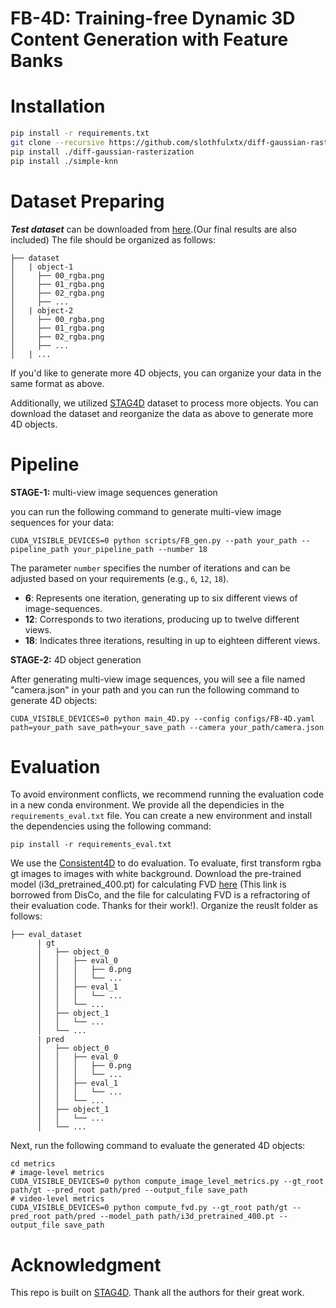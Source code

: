 <h1>FB-4D: Training-free Dynamic 3D Content Generation with Feature Banks</h1>

# Installation
```bash
pip install -r requirements.txt
git clone --recursive https://github.com/slothfulxtx/diff-gaussian-rasterization.git
pip install ./diff-gaussian-rasterization
pip install ./simple-knn
```
# Dataset Preparing

***Test dataset*** can be downloaded from [here](https://cloud.tsinghua.edu.cn/d/9b6bad311f7d42a387f8/).(Our final results are also included)
The file should be organized as follows:
```
├── dataset
│   | object-1
│     ├── 00_rgba.png
│     ├── 01_rgba.png
│     ├── 02_rgba.png
│     ├── ...
│   | object-2
│     ├── 00_rgba.png
│     ├── 01_rgba.png
│     ├── 02_rgba.png
│     ├── ...
│   | ...
```
If you'd like to generate more 4D objects, you can organize your data in the same format as above. 

Additionally, we utilized [STAG4D](https://github.com/zeng-yifei/STAG4D) dataset to process more objects. You can download the dataset and reorganize the data as above to generate more 4D objects.

# Pipeline

**STAGE-1:** multi-view image sequences generation

you can run the following command to generate multi-view image sequences for your data:

```
CUDA_VISIBLE_DEVICES=0 python scripts/FB_gen.py --path your_path --pipeline_path your_pipeline_path --number 18
```

The parameter `number` specifies the number of iterations and can be adjusted based on your requirements (e.g., `6`, `12`, `18`). 

- **6**: Represents one iteration, generating up to six different views of image-sequences.  
- **12**: Corresponds to two iterations, producing up to twelve different views.  
- **18**: Indicates three iterations, resulting in up to eighteen different views.  


**STAGE-2:** 4D object generation

After generating multi-view image sequences, you will see a file named "camera.json" in your path and you can run the following command to generate 4D objects:

```
CUDA_VISIBLE_DEVICES=0 python main_4D.py --config configs/FB-4D.yaml path=your_path save_path=your_save_path --camera your_path/camera.json
```

# Evaluation
To avoid environment conflicts, we recommend running the evaluation code in a new conda environment. We provide all the dependicies in the `requirements_eval.txt` file. You can create a new environment and install the dependencies using the following command:
```
pip install -r requirements_eval.txt
```
We use the [Consistent4D](https://github.com/yanqinJiang/Consistent4D) to do evaluation. To evaluate, first transform rgba gt images to images with white background. Download the pre-trained model (i3d_pretrained_400.pt) for calculating FVD [here](https://drive.google.com/file/d/1J8w3fGj6H6kmcW9G8Ff6tRQofblaG5Vn/view) (This link is borrowed from DisCo, and the file for calculating FVD is a refractoring of their evaluation code. Thanks for their work!). Organize the reuslt folder as follows:
```
├── eval_dataset
      | gt
      │   ├── object_0
      │   │   ├── eval_0
      │   │   │   ├── 0.png
      │   │   │   └── ...
      │   │   ├── eval_1
      │   │   │   └── ...
      │   │   └── ...
      │   ├── object_1
      │   │   └── ...
      │   └── ...
      | pred
      │   ├── object_0
      │   │   ├── eval_0
      │   │   │   ├── 0.png
      │   │   │   └── ...
      │   │   ├── eval_1
      │   │   │   └── ...
      │   │   └── ...
      │   ├── object_1
      │   │   └── ...
      │   └── ...
```
Next, run the following command to evaluate the generated 4D objects:
```
cd metrics
# image-level metrics
CUDA_VISIBLE_DEVICES=0 python compute_image_level_metrics.py --gt_root path/gt --pred_root path/pred --output_file save_path
# video-level metrics
CUDA_VISIBLE_DEVICES=0 python compute_fvd.py --gt_root path/gt --pred_root path/pred --model_path path/i3d_pretrained_400.pt --output_file save_path
```
# Acknowledgment
This repo is built on [STAG4D](https://github.com/zeng-yifei/STAG4D). Thank all the authors for their great work.